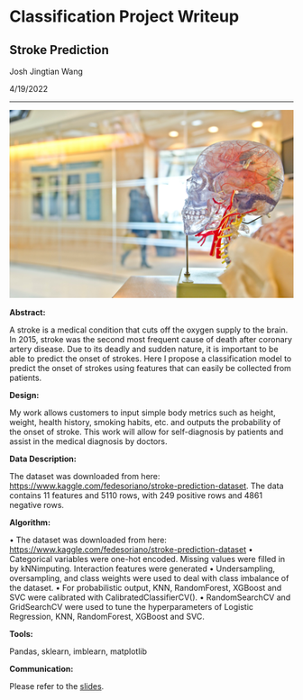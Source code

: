 # Classification Project Writeup

## Stroke Prediction

Josh Jingtian Wang

4/19/2022

---

![brain](./images/brain.jpg)

__Abstract:__

A stroke is a medical condition that cuts off the oxygen supply to the brain. In 2015, stroke was the second most frequent cause of death after coronary artery disease. Due to its deadly and sudden nature, it is important to be able to predict the onset of strokes. Here I propose a classification model to predict the onset of strokes using features that can easily be collected from patients.

__Design:__

My work allows customers to input simple body metrics such as height, weight, health history, smoking habits, etc. and outputs the probability of the onset of stroke. This work will allow for self-diagnosis by patients and assist in the medical diagnosis by doctors.

__Data Description:__

The dataset was downloaded from here: https://www.kaggle.com/fedesoriano/stroke-prediction-dataset. The data contains 11 features and 5110 rows, with 249 positive rows and 4861 negative rows.

__Algorithm:__

•	The dataset was downloaded from here: https://www.kaggle.com/fedesoriano/stroke-prediction-dataset
•	Categorical variables were one-hot encoded. Missing values were filled in by kNNimputing. Interaction features were generated
•	Undersampling, oversampling, and class weights were used to deal with class imbalance of the dataset.
•	For probabilistic output, KNN, RandomForest, XGBoost and SVC were calibrated with CalibratedClassifierCV().
•	RandomSearchCV and GridSearchCV were used to tune the hyperparameters of Logistic Regression, KNN, RandomForest, XGBoost and SVC.


__Tools:__

Pandas, sklearn, imblearn, matplotlib

__Communication:__

Please refer to the [slides](./presentation_josh_wang.pptx).





